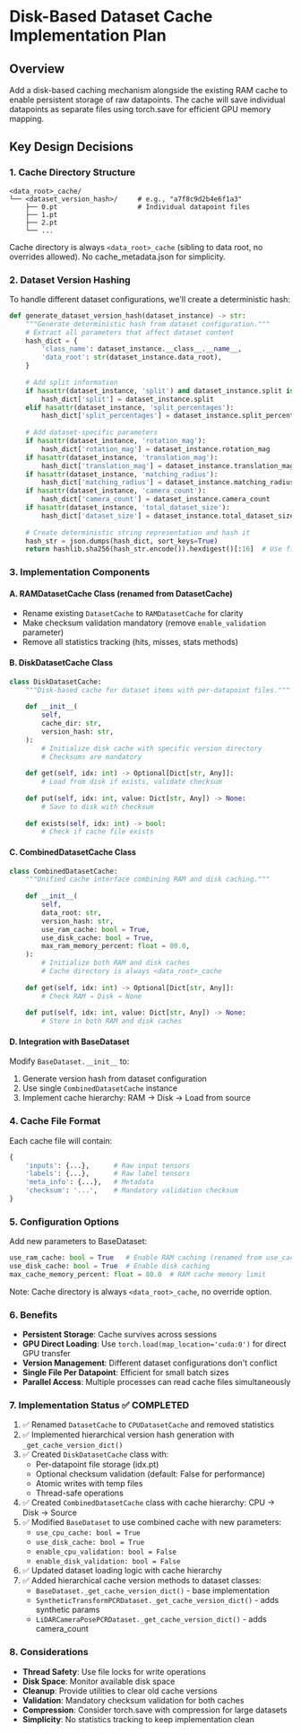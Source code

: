 # Disk-Based Dataset Cache Implementation Plan

## Overview
Add a disk-based caching mechanism alongside the existing RAM cache to enable persistent storage of raw datapoints. The cache will save individual datapoints as separate files using torch.save for efficient GPU memory mapping.

## Key Design Decisions

### 1. Cache Directory Structure
```
<data_root>_cache/
└── <dataset_version_hash>/     # e.g., "a7f8c9d2b4e6f1a3"
    ├── 0.pt                    # Individual datapoint files
    ├── 1.pt
    ├── 2.pt
    └── ...
```
Cache directory is always `<data_root>_cache` (sibling to data root, no overrides allowed).
No cache_metadata.json for simplicity.

### 2. Dataset Version Hashing
To handle different dataset configurations, we'll create a deterministic hash:

```python
def generate_dataset_version_hash(dataset_instance) -> str:
    """Generate deterministic hash from dataset configuration."""
    # Extract all parameters that affect dataset content
    hash_dict = {
        'class_name': dataset_instance.__class__.__name__,
        'data_root': str(dataset_instance.data_root),
    }
    
    # Add split information
    if hasattr(dataset_instance, 'split') and dataset_instance.split is not None:
        hash_dict['split'] = dataset_instance.split
    elif hasattr(dataset_instance, 'split_percentages'):
        hash_dict['split_percentages'] = dataset_instance.split_percentages
    
    # Add dataset-specific parameters
    if hasattr(dataset_instance, 'rotation_mag'):
        hash_dict['rotation_mag'] = dataset_instance.rotation_mag
    if hasattr(dataset_instance, 'translation_mag'):
        hash_dict['translation_mag'] = dataset_instance.translation_mag
    if hasattr(dataset_instance, 'matching_radius'):
        hash_dict['matching_radius'] = dataset_instance.matching_radius
    if hasattr(dataset_instance, 'camera_count'):
        hash_dict['camera_count'] = dataset_instance.camera_count
    if hasattr(dataset_instance, 'total_dataset_size'):
        hash_dict['dataset_size'] = dataset_instance.total_dataset_size
    
    # Create deterministic string representation and hash it
    hash_str = json.dumps(hash_dict, sort_keys=True)
    return hashlib.sha256(hash_str.encode()).hexdigest()[:16]  # Use first 16 chars
```

### 3. Implementation Components

#### A. RAMDatasetCache Class (renamed from DatasetCache)
- Rename existing `DatasetCache` to `RAMDatasetCache` for clarity
- Make checksum validation mandatory (remove `enable_validation` parameter)
- Remove all statistics tracking (hits, misses, stats methods)

#### B. DiskDatasetCache Class
```python
class DiskDatasetCache:
    """Disk-based cache for dataset items with per-datapoint files."""
    
    def __init__(
        self,
        cache_dir: str,
        version_hash: str,
    ):
        # Initialize disk cache with specific version directory
        # Checksums are mandatory
        
    def get(self, idx: int) -> Optional[Dict[str, Any]]:
        # Load from disk if exists, validate checksum
        
    def put(self, idx: int, value: Dict[str, Any]) -> None:
        # Save to disk with checksum
        
    def exists(self, idx: int) -> bool:
        # Check if cache file exists
```

#### C. CombinedDatasetCache Class
```python
class CombinedDatasetCache:
    """Unified cache interface combining RAM and disk caching."""
    
    def __init__(
        self,
        data_root: str,
        version_hash: str,
        use_ram_cache: bool = True,
        use_disk_cache: bool = True,
        max_ram_memory_percent: float = 80.0,
    ):
        # Initialize both RAM and disk caches
        # Cache directory is always <data_root>_cache
        
    def get(self, idx: int) -> Optional[Dict[str, Any]]:
        # Check RAM → Disk → None
        
    def put(self, idx: int, value: Dict[str, Any]) -> None:
        # Store in both RAM and disk caches
```

#### D. Integration with BaseDataset
Modify `BaseDataset.__init__` to:
1. Generate version hash from dataset configuration
2. Use single `CombinedDatasetCache` instance
3. Implement cache hierarchy: RAM → Disk → Load from source

### 4. Cache File Format
Each cache file will contain:
```python
{
    'inputs': {...},      # Raw input tensors
    'labels': {...},      # Raw label tensors  
    'meta_info': {...},   # Metadata
    'checksum': '...',    # Mandatory validation checksum
}
```

### 5. Configuration Options
Add new parameters to BaseDataset:
```python
use_ram_cache: bool = True   # Enable RAM caching (renamed from use_cache)
use_disk_cache: bool = True  # Enable disk caching
max_cache_memory_percent: float = 80.0  # RAM cache memory limit
```
Note: Cache directory is always `<data_root>_cache`, no override option.

### 6. Benefits
- **Persistent Storage**: Cache survives across sessions
- **GPU Direct Loading**: Use `torch.load(map_location='cuda:0')` for direct GPU transfer
- **Version Management**: Different dataset configurations don't conflict
- **Single File Per Datapoint**: Efficient for small batch sizes
- **Parallel Access**: Multiple processes can read cache files simultaneously

### 7. Implementation Status ✅ COMPLETED

1. ✅ Renamed `DatasetCache` to `CPUDatasetCache` and removed statistics
2. ✅ Implemented hierarchical version hash generation with `_get_cache_version_dict()`
3. ✅ Created `DiskDatasetCache` class with:
   - Per-datapoint file storage (idx.pt)
   - Optional checksum validation (default: False for performance)
   - Atomic writes with temp files
   - Thread-safe operations
4. ✅ Created `CombinedDatasetCache` class with cache hierarchy: CPU → Disk → Source
5. ✅ Modified `BaseDataset` to use combined cache with new parameters:
   - `use_cpu_cache: bool = True`
   - `use_disk_cache: bool = True` 
   - `enable_cpu_validation: bool = False`
   - `enable_disk_validation: bool = False`
6. ✅ Updated dataset loading logic with cache hierarchy
7. ✅ Added hierarchical cache version methods to dataset classes:
   - `BaseDataset._get_cache_version_dict()` - base implementation
   - `SyntheticTransformPCRDataset._get_cache_version_dict()` - adds synthetic params
   - `LiDARCameraPosePCRDataset._get_cache_version_dict()` - adds camera_count

### 8. Considerations
- **Thread Safety**: Use file locks for write operations
- **Disk Space**: Monitor available disk space
- **Cleanup**: Provide utilities to clear old cache versions
- **Validation**: Mandatory checksum validation for both caches
- **Compression**: Consider torch.save with compression for large datasets
- **Simplicity**: No statistics tracking to keep implementation clean
